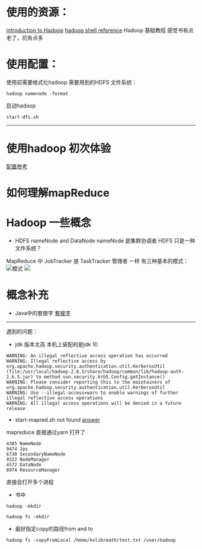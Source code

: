 # 使用的资源：
[introduction to Hadoop](https://classroom.udacity.com/courses/ud617/lessons/308873795/concepts/3092715680923)
[hadoop shell reference](https://hadoop.apache.org/docs/r1.0.4/cn/hdfs_shell.html#copyFromLocal)
Hadoop 基础教程 
感觉书有点老了，坑有点多


# 使用配置：
使用前需要格式化hadoop 需要用到的HDFS 文件系统：
```
hadoop namenode -format
```

启动hadoop
```
start-dfs.sh
```
****

# 使用hadoop 初次体验
[配置参考](https://wangchangchung.github.io/2017/09/28/Ubuntu-16-04%E4%B8%8A%E5%AE%89%E8%A3%85Hadoop%E5%B9%B6%E6%88%90%E5%8A%9F%E8%BF%90%E8%A1%8C/)


# 如何理解mapReduce

# Hadoop 一些概念

- HDFS 
nameNode and DataNode nameNode 是集群协调者
HDFS 只是一种文件系统？

MapReduce 中  JobTracker 是 TaskTracker 管理者 一样
有三种基本的模式：
![模式](https://wx4.sinaimg.cn/mw690/d6225d36ly1fwaytrs25wj20u01hck64.jpg)
![](https://wx1.sinaimg.cn/mw690/d6225d36ly1fwayts33zpj20u01hcnbz.jpg)
# 概念补充
- Java中的套接字 
[套接字](https://zh.wikipedia.org/wiki/%E7%B6%B2%E8%B7%AF%E6%8F%92%E5%BA%A7)


***
遇到的问题：
- jdk 版本太高 本机上装配的是jdk 10
```
WARNING: An illegal reflective access operation has occurred
WARNING: Illegal reflective access by org.apache.hadoop.security.authentication.util.KerberosUtil (file:/usr/local/hadoop-2.6.5/share/hadoop/common/lib/hadoop-auth-2.6.5.jar) to method sun.security.krb5.Config.getInstance()
WARNING: Please consider reporting this to the maintainers of org.apache.hadoop.security.authentication.util.KerberosUtil
WARNING: Use --illegal-access=warn to enable warnings of further illegal reflective access operations
WARNING: All illegal access operations will be denied in a future release

```
- start-mapred.sh not found
[answer](https://askubuntu.com/questions/636400/start-mapred-sh-file-not-present-in-hadoop-2-7-0)

mapreduce 直接通过yarn 打开了 
```
4385 NameNode
9474 Jps
6730 SecondaryNameNode
9322 NodeManager
4572 DataNode
8974 ResourceManager

```
直接会打开多个进程

- 书中
```
hadoop -mkdir 

hadoop fs -mkdir
```


- 最好指定copy的路径from and to
```
hadoop fs -copyFromLocal /home/kolibreath/test.txt /user/hadoop
```